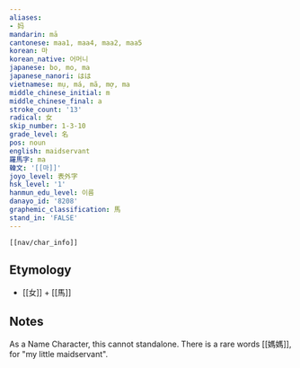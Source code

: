 ```yaml
---
aliases:
- 妈
mandarin: mā
cantonese: maa1, maa4, maa2, maa5
korean: 마
korean_native: 어머니
japanese: bo, mo, ma
japanese_nanori: はは
vietnamese: mụ, má, mã, mợ, ma
middle_chinese_initial: m
middle_chinese_final: a
stroke_count: '13'
radical: 女
skip_number: 1-3-10
grade_level: 名
pos: noun
english: maidservant
羅馬字: ma
韓文: '[[마]]'
joyo_level: 表外字
hsk_level: '1'
hanmun_edu_level: 이름
danayo_id: '8208'
graphemic_classification: 馬
stand_in: 'FALSE'
---
```

```meta-bind-embed
[[nav/char_info]]
```
## Etymology
- [[女]] + [[馬]]
## Notes

As a Name Character, this cannot standalone.  There is a rare words [[媽媽]], for "my little maidservant".  

